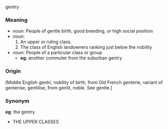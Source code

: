 gentry
### Meaning
+ _noun_: People of gentle birth, good breeding, or high social position
+ _noun_:
   1. An upper or ruling class.
   2. The class of English landowners ranking just below the nobility
+ _noun_: People of a particular class or group
    + __eg__: another commuter from the suburban gentry

### Origin

[Middle English gentri, nobility of birth, from Old French genterie, variant of genterise, gentilise, from gentil, noble. See gentle.]

### Synonym

__eg__: the gentry

+ THE UPPER CLASSES


